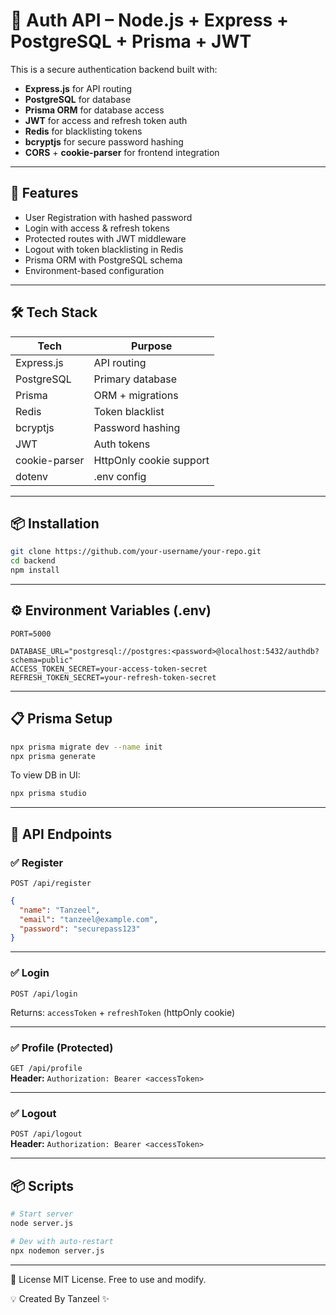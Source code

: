 
# 🔐 Auth API – Node.js + Express + PostgreSQL + Prisma + JWT

This is a secure authentication backend built with:

- **Express.js** for API routing
- **PostgreSQL** for database
- **Prisma ORM** for database access
- **JWT** for access and refresh token auth
- **Redis** for blacklisting tokens
- **bcryptjs** for secure password hashing
- **CORS** + **cookie-parser** for frontend integration

---

## 🚀 Features

- User Registration with hashed password
- Login with access & refresh tokens
- Protected routes with JWT middleware
- Logout with token blacklisting in Redis
- Prisma ORM with PostgreSQL schema
- Environment-based configuration

---

## 🛠 Tech Stack

| Tech        | Purpose                  |
|-------------|--------------------------|
| Express.js  | API routing              |
| PostgreSQL  | Primary database         |
| Prisma      | ORM + migrations         |
| Redis       | Token blacklist          |
| bcryptjs    | Password hashing         |
| JWT         | Auth tokens              |
| cookie-parser | HttpOnly cookie support |
| dotenv      | .env config              |

---

## 📦 Installation

```bash
git clone https://github.com/your-username/your-repo.git
cd backend
npm install
```

---

## ⚙️ Environment Variables (.env)

```env
PORT=5000

DATABASE_URL="postgresql://postgres:<password>@localhost:5432/authdb?schema=public"
ACCESS_TOKEN_SECRET=your-access-token-secret
REFRESH_TOKEN_SECRET=your-refresh-token-secret
```

---

## 📋 Prisma Setup

```bash
npx prisma migrate dev --name init
npx prisma generate
```

To view DB in UI:
```bash
npx prisma studio
```

---

## 🧪 API Endpoints

### ✅ Register
`POST /api/register`

```json
{
  "name": "Tanzeel",
  "email": "tanzeel@example.com",
  "password": "securepass123"
}
```

---

### ✅ Login
`POST /api/login`

Returns: `accessToken` + `refreshToken` (httpOnly cookie)

---

### ✅ Profile (Protected)
`GET /api/profile`  
**Header:** `Authorization: Bearer <accessToken>`

---

### ✅ Logout
`POST /api/logout`  
**Header:** `Authorization: Bearer <accessToken>`

---

## 📦 Scripts

```bash
# Start server
node server.js

# Dev with auto-restart
npx nodemon server.js
```

---

📄 License
MIT License. Free to use and modify.

💡 Created By
Tanzeel ✨